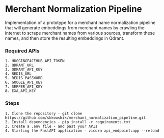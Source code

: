 # Merchant Normalization Pipeline 
Implementation of a prototype for a merchant name normalization pipeline that will generate embeddings from merchant names by crawling the internet to scrape merchant names from various sources, transform these names, and then store the resulting embeddings in Qdrant.

### Required APIs
```
1. HUGGINGFACEHUB_API_TOKEN
2. QDRANT_URL
3. QDRANT_API_KEY
4. REDIS_URL
5. REDIS_PASSWORD
6. GOOGLE_API_KEY
7. SERPER_API_KEY
8. EXA_API_KEY
```

### Steps 
```
1. Clone the repository - git clone https://github.com/sbkowshik/merchant_normalization_pipeline.git
2. Install dependencies - pip install -r requirements.txt
3. Create a .env file - and past your APIs
4. Starting the FastAPI application - vicorn api_endpoint:app --reload
```
